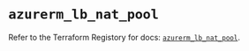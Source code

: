 # `azurerm_lb_nat_pool`

Refer to the Terraform Registory for docs: [`azurerm_lb_nat_pool`](https://registry.terraform.io/providers/hashicorp/azurerm/3.66.0/docs/resources/lb_nat_pool).
